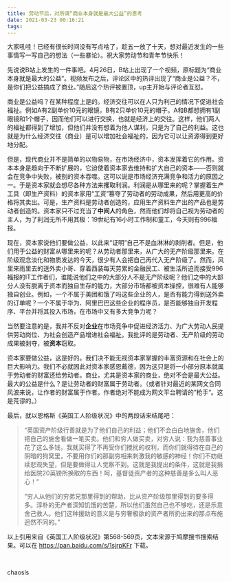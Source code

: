 ```yaml
---
title: 劳动节后，对所谓“商业本身就是最大公益”的思考
date: 2021-03-23 00:16:21
tags:
---
```


大家吼哇！已经有很长时间没有写点啥了，趁五一放了十天，想对最近发生的一些事情写一写自己的想法（一些暴论）。祝大家劳动节和青年节快乐！<!-- more -->

先说说B站上发生的一件事吧。4月26日，B站上出现了一个视频，原标题为“商业本身就是最大的公益”。视频发布之后，评论区中的热评出现了“商业是公益？不，是你们把公益搞成了商业。”随后这个热评被置顶，up主开始与评论者互怼。

商业是公益吗？在某种程度上是的。经济交往可以在人只为利己的情况下促进社会福祉。例如A有2副单价10元的眼镜，B有2只单价10元的帽子。A和B都想拥有1副眼镜和1个帽子，因而他们可以进行交换，也就是经济上的交往。这样，他们两人的福祉都得到了增加，但他们并没有想着为他人谋利，只是为了自己的利益。这也就是为什么经济交往（商业）是可以增加社会福祉的，因为它可以让资源得到更好地分配。

但是，现代商业并不是简单的以物易物，在市场经济中，资本发挥着它的作用。资本本身是趋向于不断扩展的，它迫使着资本家去维持和扩大自己的资本——否则就会在竞争中失败，被别的资本吞噬。这可以说是市场经济充满竞争和活力的原因之一。于是资本家就会想尽各种方法来攫取利润。利润是从哪里来的呢？掌握着生产工具（即生产资料）的资本家用“工资”篡夺了劳动者的劳动成果，然后用更高的价格将其卖出。可是，生产资料是劳动者创造的，应用生产资料生产出的产品也是劳动者创造的。资本家只不过充当了**中间人**的角色，然而他们却将自己视为劳动者的主人，为了利润无所不用其极：19世纪有16小时工作制和童工，今天则有996福报。

现在，资本家说他们要做公益，以此来“证明”自己不是血淋淋的剥削者。但是，他们用于公益的财富从哪里来的呢？从劳动者那里来，从广大的无产阶级那里来。在阶级观念淡化和物质发达的今天，很少有人会把自己再代入无产阶级了。然而，风里来雨里去的送外卖小哥、穿着西装每天劳累的金融民工、被生活所迫而接受996福报的IT工作者们，谁能说他们之中的大部分人不是无产阶级呢？他们之中的大部分人没有脱离于资本而独自生存的能力，大部分市场都被资本操控，很难有人能够独自创业。例如，一个不属于美团和饿了吗这些企业的人，是否有能力得到送外卖的订单呢？一个不属于华为、阿里巴巴这些企业的程序员，是否能够独自开发程序、平台并将其投入市场，在市场中又有多大竞争力呢？

当然要注意的是，我并不反对**企业**在市场竞争中促进经济活力、为广大劳动人民提供劳动岗位、为社会创造产品增进社会福祉。我批评的是劳动者、无产阶级的劳动成果被剥夺，被**资本**窃取。

资本家要做公益，这是好的。我们决不能无视资本家掌握的丰富资源和在社会上的巨大影响力。我们不必就因此对资本家感恩戴德，因为这只是将一小部分原本就属于劳动者的财富还给劳动者。商业，尤其是资本家的商业，绝对不会是最大公益。最大的公益是什么？是让劳动者的财富属于劳动者。（或者针对最近的某网文合同风波来说，让作者的财富属于作者。作者绝对不能成为网文平台聘请的”枪手“。这是荒谬的。）

最后，就以恩格斯《英国工人阶级状况》中的两段话来结尾吧：

> “英国资产阶级行善就是为了他们自己的利益；他们不会白白地施舍，他们把自己的施舍看做一笔买卖。他们和穷人做买卖，对穷人说：我为慈善事业花了这么多钱，我就买得了不再受你们搅扰的权利，而你们就得待在自己的阴暗的狗窝里，不要用你们的那副穷相来刺激我的敏感的神经！你们不妨继续悲观失望，但是要做得让人觉察不到。这就是我提出的条件，这就是我捐给医院20英镑所换取的东西！呵，基督徒资产者的这种慈善是多么叫人恶心！”
>
> “穷人从他们的穷弟兄那里得到的帮助，比从资产阶级那里得到的要多得多。淳朴的无产者深知饥饿的苦楚，所以他们虽然自己也不够吃，还是乐意舍己救人。他们这种援助的意义是与穷奢极欲的资产者所扔出来的那点布施迥然不同的。”

以上引用来自《英国工人阶级状况》第568-569页，文本来源于鸠摩搜书搜索结果。可以在 https://pan.baidu.com/s/1sjrpKFr 下载。

<br/>

chaosls